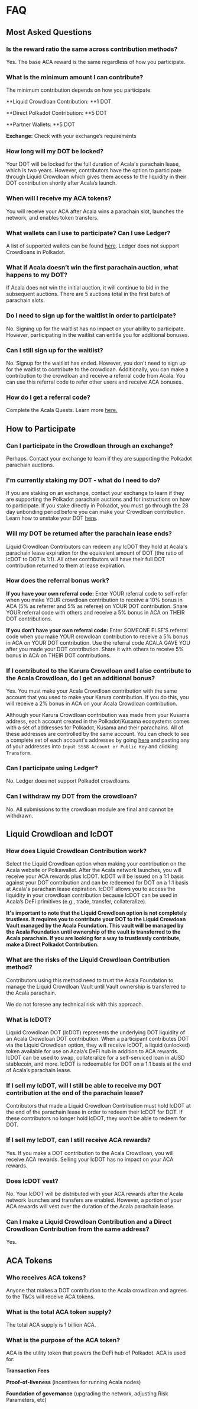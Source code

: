 # FAQ

## Most Asked Questions

### Is the reward ratio the same across contribution methods?

Yes. The base ACA reward is the same regardless of how you participate.

### What is the minimum amount I can contribute? 

The minimum contribution depends on how you participate: 

**Liquid Crowdloan Contribution: **1 DOT 

**Direct Polkadot Contribution: **5 DOT 

**Partner Wallets: **5 DOT 

**Exchange:** Check with your exchange’s requirements

### How long will my DOT be locked? 

Your DOT will be locked for the full duration of Acala's parachain lease, which is two years. However, contributors have the option to participate through Liquid Crowdloan which gives them access to the liquidity in their DOT contribution shortly after Acala’s launch. 

### When will I receive my ACA tokens? 

You will receive your ACA after Acala wins a parachain slot, launches the network, and enables token transfers.

### What wallets can I use to participate? Can I use Ledger? 

A list of supported wallets can be found [here](https://wiki.acala.network/acala/acala-crowdloan/crowdloan-event#3.2-ways-to-participate). Ledger does not support Crowdloans in Polkadot.

### What if Acala doesn’t win the first parachain auction, what happens to my DOT? 

If Acala does not win the initial auction, it will continue to bid in the subsequent auctions. There are 5 auctions total in the first batch of parachain slots. 

### Do I need to sign up for the waitlist in order to participate? 

No. Signing up for the waitlist has no impact on your ability to participate. However, participating in the waitlist can entitle you for additional bonuses.

### Can I still sign up for the waitlist?

No. Signup for the waitlist has ended. However, you don't need to sign up for the waitlist to contribute to the crowdloan. Additionally, you can make a contribution to the crowdloan and receive a referral code from Acala. You can use this referral code to refer other users and receive ACA bonuses.

### How do I get a referral code? 

Complete the Acala Quests. Learn more [here.](https://wiki.acala.network/acala/acala-crowdloan/acala-quests#do-i-need-to-complete-the-acala-quests-in-order-to-participate-in-the-crowdloan)

## How to Participate

### Can I participate in the Crowdloan through an exchange? 

Perhaps. Contact your exchange to learn if they are supporting the Polkadot parachain auctions. 

### I'm currently staking my DOT - what do I need to do? 

If you are staking on an exchange, contact your exchange to learn if they are supporting the Polkadot parachain auctions and for instructions on how to participate. If you stake directly in Polkadot, you must go through the 28 day unbonding period before you can make your Crowdloan contribution. Learn how to unstake your DOT [here](https://wiki.acala.network/acala/acala-crowdloan/dot-address/unstaking-your-dot).

### Will my DOT be returned after the parachain lease ends? 

Liquid Crowdloan Contributors can redeem any lcDOT they hold at Acala's parachain lease expiration for the equivalent amount of DOT (the ratio of lcDOT to DOT is 1:1). All other contributors will have their full DOT contribution returned to them at lease expiration.

### How does the referral bonus work? 

**If you have your own referral code:** Enter YOUR referral code to self-refer when you make YOUR crowdloan contribution to receive a 10% bonus in ACA (5% as referrer and 5% as referee) on YOUR DOT contribution. Share YOUR referral code with others and receive a 5% bonus in ACA on THEIR DOT contributions. 

**If you don’t have your own referral code:** Enter SOMEONE ELSE’S referral code when you make YOUR crowdloan contribution to receive a 5% bonus in ACA on YOUR DOT contribution. Use the referral code ACALA GAVE YOU after you made your DOT contribution. Share it with others to receive 5% bonus in ACA on THEIR DOT contributions.

### If I contributed to the Karura Crowdloan and I also contribute to the Acala Crowdloan, do I get an additional bonus?

Yes. You must make your Acala Crowdloan contribution with the same account that you used to make your Karura contribution. If you do this, you will receive a 2% bonus in ACA on your Acala Crowdloan contribution.

Although your Karura Crowdloan contribution was made from your Kusama address, each account created in the Polkadot/Kusama ecosystems comes with a set of addresses for Polkadot, Kusama and their parachains. All of these addresses are controlled by the same account. You can check to see a complete set of each account's addresses by going [here](https://polkadot.subscan.io/tools/ss58\_transform) and pasting any of your addresses into `Input SS58 Account or Public Key` and clicking `Transform`.

### Can I participate using Ledger? 

No. Ledger does not support Polkadot crowdloans. 

### Can I withdraw my DOT from the crowdloan? 

No. All submissions to the crowdloan module are final and cannot be withdrawn. 

## Liquid Crowdloan and lcDOT

### How does Liquid Crowdloan Contribution work? 

Select the Liquid Crowdloan option when making your contribution on the Acala website or Polkawallet. After the Acala network launches, you will receive your ACA rewards plus lcDOT. lcDOT will be issued on a 1:1 basis against your DOT contribution and can be redeemed for DOT on a 1:1 basis at Acala's parachain lease expiration. lcDOT allows you to access the liquidity in your crowdloan contribution because lcDOT can be used in Acala’s DeFi primitives (e.g., trade, transfer, collateralize).

**It's important to note that the Liquid Crowdloan option is not completely trustless. It requires you to contribute your DOT to the Liquid Crowdoan Vault managed by the Acala Foundation. This vault will be managed by the Acala Foundation until ownership of the vault is transferred to the Acala parachain. If you are looking for a way to trustlessly contribute, make a Direct Polkadot Contribution.**

### What are the risks of the Liquid Crowdloan Contribution method?

Contributors using this method need to trust the Acala Foundation to manage the Liquid Crowdloan Vault until Vault ownership is transferred to the Acala parachain. 

We do not foresee any technical risk with this approach.

### What is lcDOT? 

Liquid Crowdloan DOT (lcDOT) represents the underlying DOT liquidity of an Acala Crowdloan DOT contribution. When a participant contributes DOT via the Liquid Crowdloan option, they will receive lcDOT, a liquid (unlocked) token available for use on Acala’s DeFi hub in addition to ACA rewards. lcDOT can be used to swap, collateralize for a self-serviced loan in aUSD stablecoin, and more. lcDOT is redeemable for DOT on a 1:1 basis at the end of Acala’s parachain lease.

### If I sell my lcDOT, will I still be able to receive my DOT contribution at the end of the parachain lease? 

Contributors that made a Liquid Crowdloan Contribution must hold lcDOT at the end of the parachain lease in order to redeem their lcDOT for DOT. If these contributors no longer hold lcDOT, they won’t be able to redeem for DOT.

### If I sell my lcDOT, can I still receive ACA rewards?

Yes. If you make a DOT contribution to the Acala Crowdloan, you will receive ACA rewards. Selling your lcDOT has no impact on your ACA rewards.

### Does lcDOT vest?

No. Your lcDOT will be distributed with your ACA rewards after the Acala network launches and transfers are enabled. However, a portion of your ACA rewards will vest over the duration of the Acala parachain lease.

### Can I make a Liquid Crowdloan Contribution and a Direct Crowdloan Contribution from the same address? 

Yes. 

## ACA Tokens 

### Who receives ACA tokens? 

Anyone that makes a DOT contribution to the Acala crowdloan and agrees to the T\&Cs will receive ACA tokens. 

### What is the total ACA token supply? 

The total ACA supply is 1 billion ACA.

### What is the purpose of the ACA token? 

ACA is the utility token that powers the DeFi hub of Polkadot. ACA is used for: 

**Transaction Fees** 

**Proof-of-liveness** (incentives for running Acala nodes) 

**Foundation of governance** (upgrading the network, adjusting Risk Parameters, etc)
